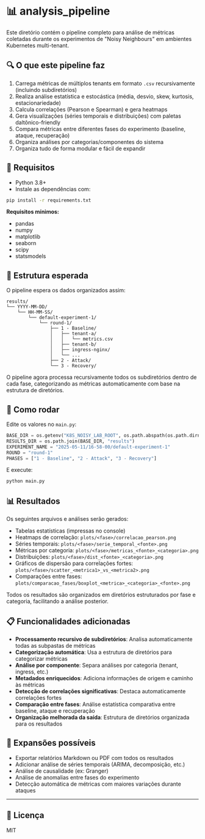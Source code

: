 # 📊 analysis_pipeline

Este diretório contém o pipeline completo para análise de métricas coletadas durante os experimentos de "Noisy Neighbours" em ambientes Kubernetes multi-tenant.

## 🔍 O que este pipeline faz

1. Carrega métricas de múltiplos tenants em formato `.csv` recursivamente (incluindo subdiretórios)
2. Realiza análise estatística e estocástica (média, desvio, skew, kurtosis, estacionariedade)
3. Calcula correlações (Pearson e Spearman) e gera heatmaps
4. Gera visualizações (séries temporais e distribuições) com paletas daltônico-friendly
5. Compara métricas entre diferentes fases do experimento (baseline, ataque, recuperação)
6. Organiza análises por categorias/componentes do sistema
7. Organiza tudo de forma modular e fácil de expandir

## 🧰 Requisitos

- Python 3.8+
- Instale as dependências com:

```bash
pip install -r requirements.txt
```

**Requisitos mínimos:**
- pandas
- numpy
- matplotlib
- seaborn
- scipy
- statsmodels

## 📂 Estrutura esperada

O pipeline espera os dados organizados assim:

```
results/
└── YYYY-MM-DD/
    └── HH-MM-SS/
        └── default-experiment-1/
            └── round-1/
                ├── 1 - Baseline/
                │   ├── tenant-a/
                │   │   └── metrics.csv
                │   ├── tenant-b/
                │   ├── ingress-nginx/
                │   └── ...
                ├── 2 - Attack/
                └── 3 - Recovery/
```

O pipeline agora processa recursivamente todos os subdiretórios dentro de cada fase, categorizando as métricas automaticamente com base na estrutura de diretórios.

## 🚀 Como rodar

Edite os valores no `main.py`:

```python
BASE_DIR = os.getenv("K8S_NOISY_LAB_ROOT", os.path.abspath(os.path.dirname(__file__) + "/..")) 
RESULTS_DIR = os.path.join(BASE_DIR, "results")
EXPERIMENT_NAME = "2025-05-11/16-58-00/default-experiment-1"
ROUND = "round-1"
PHASES = ["1 - Baseline", "2 - Attack", "3 - Recovery"]
```

E execute:

```bash
python main.py
```

## 📊 Resultados

Os seguintes arquivos e análises serão gerados:

- Tabelas estatísticas (impressas no console)
- Heatmaps de correlação: `plots/<fase>/correlacao_pearson.png`
- Séries temporais: `plots/<fase>/serie_temporal_<fonte>.png`
- Métricas por categoria: `plots/<fase>/metricas_<fonte>_<categoria>.png`
- Distribuições: `plots/<fase>/dist_<fonte>_<categoria>.png`
- Gráficos de dispersão para correlações fortes: `plots/<fase>/scatter_<metrica1>_vs_<metrica2>.png`
- Comparações entre fases: `plots/comparacao_fases/boxplot_<metrica>_<categoria>_<fonte>.png`

Todos os resultados são organizados em diretórios estruturados por fase e categoria, facilitando a análise posterior.

## 📋 Funcionalidades adicionadas

- **Processamento recursivo de subdiretórios**: Analisa automaticamente todas as subpastas de métricas
- **Categorização automática**: Usa a estrutura de diretórios para categorizar métricas
- **Análise por componente**: Separa análises por categoria (tenant, ingress, etc.)
- **Metadados enriquecidos**: Adiciona informações de origem e caminho às métricas
- **Detecção de correlações significativas**: Destaca automaticamente correlações fortes
- **Comparação entre fases**: Análise estatística comparativa entre baseline, ataque e recuperação
- **Organização melhorada da saída**: Estrutura de diretórios organizada para os resultados

## 🧠 Expansões possíveis

- Exportar relatórios Markdown ou PDF com todos os resultados
- Adicionar análise de séries temporais (ARIMA, decomposição, etc.)
- Análise de causalidade (ex: Granger)
- Análise de anomalias entre fases do experimento
- Detecção automática de métricas com maiores variações durante ataques

---

## 📄 Licença
MIT